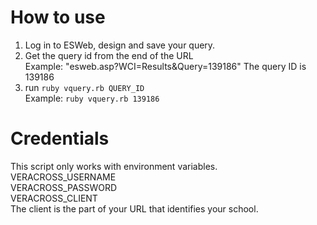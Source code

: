 # How to use

1. Log in to ESWeb, design and save your query.
2. Get the query id from the end of the URL  
  Example: "esweb.asp?WCI=Results&Query=139186"
  The query ID is 139186
3. run ```ruby vquery.rb QUERY_ID```  
  Example: ```ruby vquery.rb 139186```

# Credentials
This script only works with environment variables.  
VERACROSS_USERNAME  
VERACROSS_PASSWORD  
VERACROSS_CLIENT  
The client is the part of your URL that identifies your school.
